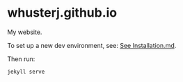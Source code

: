 # whusterj.github.io

My website.

To set up a new dev environment, see: [See Installation.md](installation.md).

Then run:

```bash
jekyll serve
```
